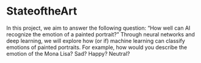 # StateoftheArt

In this project, we aim to answer the following question: “How well can AI recognize the emotion of a painted portrait?” Through neural networks and deep learning, we will explore how (or if) machine learning can classify emotions of painted portraits. For example, how would you describe the emotion of the Mona Lisa? Sad? Happy? Neutral?

